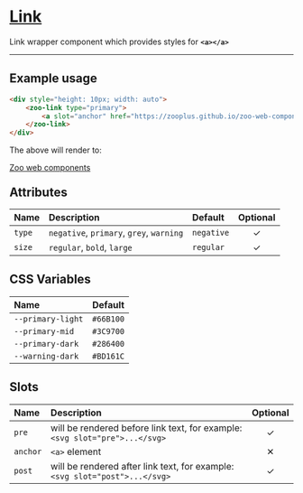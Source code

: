 # [Link](#link)

Link wrapper component which provides styles for **`<a></a>`**

***

## Example usage

```HTML
<div style="height: 10px; width: auto">
	<zoo-link type="primary">
		<a slot="anchor" href="https://zooplus.github.io/zoo-web-components/">Zoo web components</a>
	</zoo-link>
</div>
```

The above will render to:

<div style="height: 10px; width: auto">
	<zoo-link type="primary">
		<a slot="anchor" href="https://zooplus.github.io/zoo-web-components/">Zoo web components</a>
	</zoo-link>
</div>

## Attributes

| **Name** | **Description**                          | **Default** | **Optional** |
| :------- | :--------------------------------------- | :---------- | :----------: |
| `type`   | `negative`, `primary`, `grey`, `warning` | `negative`  |   &#10003;   |
| `size`   | `regular`, `bold`, `large`               | `regular`   |   &#10003;   |

## CSS Variables

| **Name**          | **Default** |
| :---------------- | :---------: |
| `--primary-light` |  `#66B100`  |
| `--primary-mid`   |  `#3C9700`  |
| `--primary-dark`  |  `#286400`  |
| `--warning-dark`  |  `#BD161C`  |

## Slots

| **Name** | **Description**                                                             | **Optional** |
| :------- | :-------------------------------------------------------------------------- | :----------: |
| `pre`    | will be rendered before link text, for example: `<svg slot="pre">...</svg>` |   &#10003;   |
| `anchor` | `<a>` element                                                               |   &#10005;   |
| `post`   | will be rendered after link text, for example: `<svg slot="post">...</svg>` |   &#10003;   |
